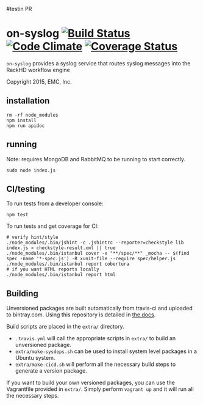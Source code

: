 #testin PR
# on-syslog [![Build Status](https://travis-ci.org/RackHD/on-syslog.svg?branch=master)](https://travis-ci.org/RackHD/on-syslog) [![Code Climate](https://codeclimate.com/github/RackHD/on-syslog/badges/gpa.svg)](https://codeclimate.com/github/RackHD/on-syslog) [![Coverage Status](https://coveralls.io/repos/RackHD/on-syslog/badge.svg?branch=master&service=github)](https://coveralls.io/github/RackHD/on-syslog?branch=master)

`on-syslog` provides a syslog service that routes syslog messages into the
RackHD workflow engine

Copyright 2015, EMC, Inc.

## installation

    rm -rf node_modules
    npm install
    npm run apidoc

## running

Note: requires MongoDB and RabbitMQ to be running to start correctly.

    sudo node index.js

## CI/testing

To run tests from a developer console:

    npm test

To run tests and get coverage for CI:

    # verify hint/style
    ./node_modules/.bin/jshint -c .jshintrc --reporter=checkstyle lib index.js > checkstyle-result.xml || true
    ./node_modules/.bin/istanbul cover -x "**/spec/**" _mocha -- $(find spec -name '*-spec.js') -R xunit-file --require spec/helper.js
    ./node_modules/.bin/istanbul report cobertura
    # if you want HTML reports locally
    ./node_modules/.bin/istanbul report html


## Building

Unversioned packages are built automatically from travis-ci and uploaded to bintray.com. Using
this repository is detailed in [the docs](http://rackhd.readthedocs.org/en/latest/rackhd/ubuntu_package_installation.html).

Build scripts are placed in the `extra/` directory.

  * `.travis.yml` will call the appropriate scripts in `extra/` to build an unversioned package.
  * `extra/make-sysdeps.sh` can be used to install system level packages in a Ubuntu system.
  * `extra/make-cicd.sh` will perform all the necessary build steps to generate a version package.

If you want to build your own versioned packages, you can use the Vagrantfile provided in `extra/`.  Simply perform `vagrant up` and it will run all the necessary steps.

